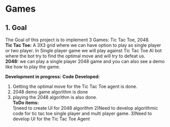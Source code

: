 # Games

## 1. Goal
The Goal of this project is to implement 3 Games: Tic Tac Toe, 2048.<br>
**Tic Tac Toe:** A 3X3 grid where we can have option to play as single player or two player. In Single player game we will play against Tic Tac Toe AI bot where the bot try to find the optimal move and will try to defeat us.<br>
**2048:** we can play a single player 2048 game and you can also see a demo like how to play the game.<br>


**Development in progress:**
**Code Developed:**<br>
1) Getting the optimal move for the Tic Tac Toe agent is done. 
2) 2048 demo game algorithm is done
3) playing the 2048 algorithm is also done.<br>
**ToDo items:**<br>
1)need to create UI for 2048 algorithm
2)Need to develop algorithmic code for tic tac toe single player and multi player game.
3)Need to develop UI for the Tic Tac Toe Agent
